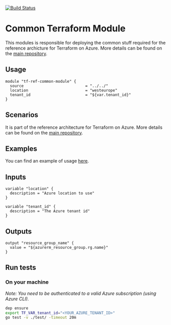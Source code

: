 [![Build Status](https://dev.azure.com/jcorioland-msft/terraform-azure-reference/_apis/build/status/jcorioland.terraform-azure-ref-common-module?branchName=master)](https://dev.azure.com/jcorioland-msft/terraform-azure-reference/_build/latest?definitionId=33&branchName=master)

# Common Terraform Module

This modules is responsible for deploying the common stuff required for the reference archicture for Terraform on Azure. More details can be found on the [main repository](https://github.com/jcorioland/terraform-azure-reference). 

## Usage

```hcl
module "tf-ref-common-module" {
  source                           = "../../"
  location                         = "westeurope"
  tenant_id                        = "${var.tenant_id}"
}
```

## Scenarios

It is part of the reference architecture for Terraform on Azure. More details can be found on the [main repository](https://github.com/jcorioland/terraform-azure-reference). 

## Examples

You can find an example of usage [here](examples/).

## Inputs

```hcl
variable "location" {
  description = "Azure location to use"
}

variable "tenant_id" {
  description = "The Azure tenant id"
}
```

## Outputs

```hcl
output "resource_group_name" {
  value = "${azurerm_resource_group.rg.name}"
}
```

## Run tests

### On your machine

*Note: You need to be authenticated to a valid Azure subscription (using Azure CLI).*

```bash
dep ensure
export TF_VAR_tenant_id="<YOUR_AZURE_TENANT_ID>"
go test -v ./test/ -timeout 20m
```
